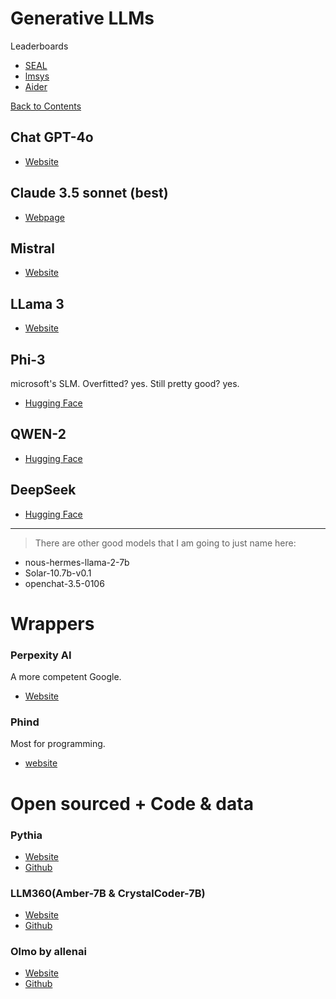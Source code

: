 # Generative LLMs

Leaderboards
- [SEAL](https://scale.com/leaderboard)
- [lmsys](https://chat.lmsys.org/?leaderboard)
- [Aider](https://aider.chat/docs/leaderboards/)
 

[Back to Contents](https://github.com/Bijan-K/AI-Tech-Checkpoint/blob/main/README.md)


## Chat GPT-4o

- [Website](https://chat.openai.com/auth/login)

## Claude 3.5 sonnet (best)

- [Webpage](https://www.anthropic.com/news/claude-3-5-sonnet)

## Mistral

- [Website](https://mistral.ai)

## LLama 3

- [Website](https://ai.meta.com/llama/)

## Phi-3

microsoft's SLM.
Overfitted? yes. Still pretty good? yes.

- [Hugging Face](https://huggingface.co/microsoft/Phi-3-mini-128k-instruct)

## QWEN-2

- [Hugging Face](https://huggingface.co/Qwen/Qwen2-7B-Instruct)

## DeepSeek

- [Hugging Face](https://huggingface.co/deepseek-ai)

---

> There are other good models that I am going to just name here:

- nous-hermes-llama-2-7b
- Solar-10.7b-v0.1
- openchat-3.5-0106

# Wrappers

### Perpexity AI

A more competent Google.

- [Website](https://www.perplexity.ai)

### Phind

Most for programming.

- [website](https://www.phind.com/search?home=true)


# Open sourced + Code & data

### Pythia

- [Website](https://www.eleuther.ai)
- [Github](https://github.com/EleutherAI/pythia)

### LLM360(Amber-7B & CrystalCoder-7B)

- [Website](https://www.llm360.ai)
- [Github](https://github.com/LLM360)

### Olmo by allenai

- [Website](https://allenai.org/olmo)
- [Github](https://github.com/allenai/OLMo)
